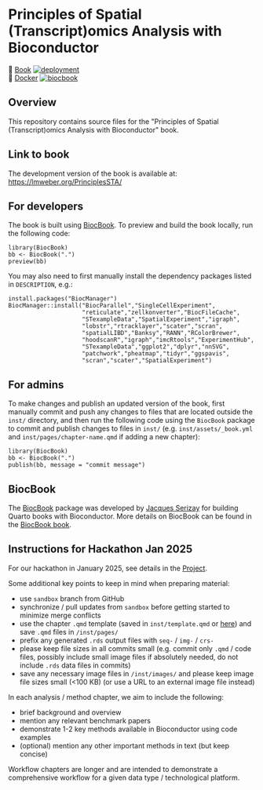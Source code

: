 # Principles of Spatial (Transcript)omics Analysis with Bioconductor

📖 [Book](https://lmweber.github.io/PrinciplesSTA/devel) [![deployment](https://img.shields.io/github/actions/workflow/status/lmweber/PrinciplesSTA/pages/pages-build-deployment?label=Book%20deployment)](https://github.com/lmweber/PrinciplesSTA/actions/workflows/pages/pages-build-deployment)  
🐳 [Docker](https://github.com/lmweber/PrinciplesSTA/pkgs/container/PrinciplesSTA) [![biocbook](https://img.shields.io/github/actions/workflow/status/lmweber/PrinciplesSTA/biocbook.yml?label=Docker%20image)](https://github.com/lmweber/PrinciplesSTA/actions/workflows/biocbook.yml)


## Overview

This repository contains source files for the "Principles of Spatial (Transcript)omics Analysis with Bioconductor" book.


## Link to book

The development version of the book is available at: https://lmweber.org/PrinciplesSTA/


## For developers

The book is built using [BiocBook](https://github.com/js2264/BiocBook). To preview and build the book locally, run the following code:

```
library(BiocBook)
bb <- BiocBook(".")
preview(bb)
```

You may also need to first manually install the dependency packages listed in `DESCRIPTION`, e.g.:

```
install.packages("BiocManager")
BiocManager::install("BiocParallel","SingleCellExperiment",
                     "reticulate","zellkonverter","BiocFileCache",
                     "STexampleData","SpatialExperiment","igraph",
                     "lobstr","rtracklayer","scater","scran",
                     "spatialLIBD","Banksy","RANN","RColorBrewer",
                     "hoodscanR","igraph","imcRtools","ExperimentHub",
                     "STexampleData","ggplot2","dplyr","nnSVG",
                     "patchwork","pheatmap","tidyr","ggspavis",
                     "scran","scater","SpatialExperiment")
```


## For admins

To make changes and publish an updated version of the book, first manually commit and push any changes to files that are located outside the `inst/` directory, and then run the following code using the `BiocBook` package to commit and publish changes to files in `inst/` (e.g. `inst/assets/_book.yml` and `inst/pages/chapter-name.qmd` if adding a new chapter):

```
library(BiocBook)
bb <- BiocBook(".")
publish(bb, message = "commit message")
```


## BiocBook

The [BiocBook](https://github.com/js2264/BiocBook) package was developed by [Jacques Serizay](https://jserizay.com/) for building Quarto books with Bioconductor. More details on BiocBook can be found in the [BiocBook book](https://jserizay.com/BiocBookDemo/devel/).


## Instructions for Hackathon Jan 2025

For our hackathon in January 2025, see details in the [Project](https://github.com/users/lmweber/projects/1).

Some additional key points to keep in mind when preparing material:
- use `sandbox` branch from GitHub
- synchronize / pull updates from `sandbox` before getting started to minimize merge conflicts
- use the chapter `.qmd` template (saved in `inst/template.qmd` or [here](https://hackmd.io/@pzQuMLXvRmKJyMcPvKCLvg/SJ2HCv5Ukl)) and save `.qmd` files in `/inst/pages/`
- prefix any generated `.rds` output files with `seq-` / `img-` / `crs-`
- please keep file sizes in all commits small (e.g. commit only `.qmd` / code files, possibly include small image files if absolutely needed, do not include `.rds` data files in commits)
- save any necessary image files in `/inst/images/` and please keep image file sizes small (<100 KB) (or use a URL to an external image file instead)

In each analysis / method chapter, we aim to include the following:
- brief background and overview
- mention any relevant benchmark papers
- demonstrate 1-2 key methods available in Bioconductor using code examples
- (optional) mention any other important methods in text (but keep concise)

Workflow chapters are longer and are intended to demonstrate a comprehensive workflow for a given data type / technological platform.
